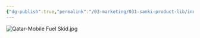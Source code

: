 ```yaml
---
{"dg-publish":true,"permalink":"/03-marketing/031-sanki-product-lib/index-of-customer-station-2021/","tags":["SKProductLib"]}
---
```


![Qatar-Mobile Fuel Skid.jpg](/img/user/03%20Marketing/031%20SANKI%20ProductLib/assets/Index%20of%20CustomerStation%20%E5%8D%A1%E5%A1%94%E5%B0%942021/Qatar-Mobile%20Fuel%20Skid.jpg)